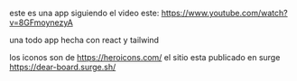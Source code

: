 este es una app siguiendo el video este: https://www.youtube.com/watch?v=8GFmoynezyA

una todo app hecha con react y tailwind

los iconos son de https://heroicons.com/
el sitio esta publicado en surge https://dear-board.surge.sh/
